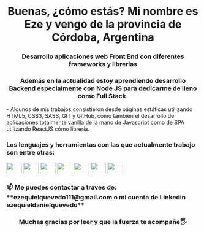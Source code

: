 <h1 align="center">Buenas, ¿cómo estás? Mi nombre es Eze y vengo de la provincia de Córdoba, Argentina</h1>
<h3 align="center">Desarrollo aplicaciones web Front End con diferentes frameworks y librerías</h3>

<h3 align="center">Además en la actualidad estoy aprendiendo desarrollo Backend especialmente con Node JS para dedicarme de lleno como Full Stack.</h3>
- Algunos de mis trabajos consistieron desde páginas estáticas utilizando HTML5, CSS3, SASS, GIT y GitHub, como también el desarrollo de aplicaciones totalmente vanilla de la mano de Javascript como de SPA utilizando ReactJS cómo librería.

 <h3 align="left">Los lenguajes y herramientas con las que actualmente trabajo son entre otras:</h3> 
<p align="left">
<img align="center" src="https://cdn.jsdelivr.net/gh/devicons/devicon/icons/react/react-original-wordmark.svg" height="30" width="40" />          
<img align="center" src="https://cdn.jsdelivr.net/gh/devicons/devicon/icons/javascript/javascript-original.svg" height="30" width="40"/>
<img align="center" src="https://cdn.jsdelivr.net/gh/devicons/devicon/icons/html5/html5-original.svg" height="30" width="40"/>
<img align="center" src="https://cdn.jsdelivr.net/gh/devicons/devicon/icons/css3/css3-original.svg" height="30" width="40"/>
<img align="center" src="https://cdn.jsdelivr.net/gh/devicons/devicon/icons/tailwindcss/tailwindcss-plain.svg" height="30" width="40"/>
<img align="center" src="https://cdn.jsdelivr.net/gh/devicons/devicon/icons/nodejs/nodejs-original-wordmark.svg" height="30" width="40"/>
<img align="center" src="https://cdn.jsdelivr.net/gh/devicons/devicon/icons/materialui/materialui-plain.svg" height="30" width="40"/>
</p>


<h3 align="left">📫 Me puedes contactar a través de: **ezequielquevedo111@gmail.com o mi cuenta de Linkedin ezequieldanielquevedo**</h3>
<h3 align="center">Muchas gracias por leer y que la fuerza te acompañe🖐</h3>
          
          
          
          

